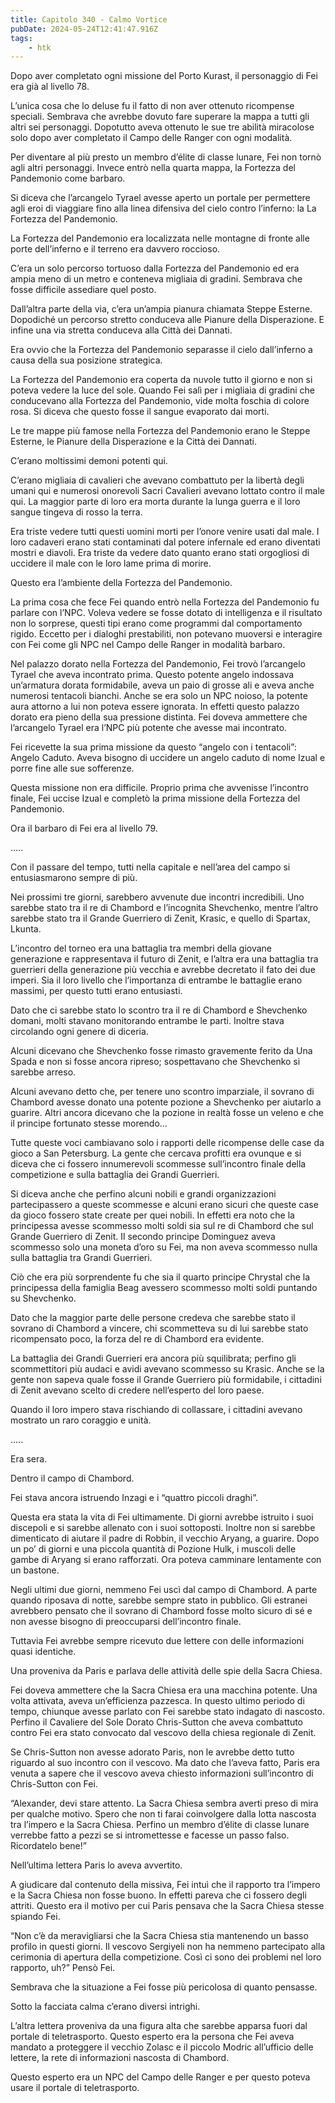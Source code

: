 ```yaml
---
title: Capitolo 340 - Calmo Vortice
pubDate: 2024-05-24T12:41:47.916Z
tags:
    - htk
---
```


Dopo aver completato ogni missione del Porto Kurast, il personaggio di Fei era già al livello 78.

L’unica cosa che lo deluse fu il fatto di non aver ottenuto ricompense speciali. Sembrava che avrebbe dovuto fare superare la mappa a tutti gli altri sei personaggi. Dopotutto aveva ottenuto le sue tre abilità miracolose solo dopo aver completato il Campo delle Ranger con ogni modalità.

Per diventare al più presto un membro d’élite di classe lunare, Fei non tornò agli altri personaggi. Invece entrò nella quarta mappa, la Fortezza del Pandemonio come barbaro.

Si diceva che l’arcangelo Tyrael avesse aperto un portale per permettere agli eroi di viaggiare fino alla linea difensiva del cielo contro l’inferno: la La Fortezza del Pandemonio.

La Fortezza del Pandemonio era localizzata nelle montagne di fronte alle porte dell’inferno e il terreno era davvero roccioso.

C’era un solo percorso tortuoso dalla Fortezza del Pandemonio ed era ampia meno di un metro e conteneva migliaia di gradini. Sembrava che fosse difficile assediare quel posto.

Dall’altra parte della via, c’era un’ampia pianura chiamata Steppe Esterne. Dopodiché un percorso stretto conduceva alle Pianure della Disperazione. E infine una via stretta conduceva alla Città dei Dannati.

Era ovvio che la Fortezza del Pandemonio separasse il cielo dall’inferno a causa della sua posizione strategica.

La Fortezza del Pandemonio era coperta da nuvole tutto il giorno e non si poteva vedere la luce del sole. Quando Fei salì per i migliaia di gradini che conducevano alla Fortezza del Pandemonio, vide molta foschia di colore rosa. Si diceva che questo fosse il sangue evaporato dai morti.

Le tre mappe più famose nella Fortezza del Pandemonio erano le Steppe Esterne, le Pianure della Disperazione e la Città dei Dannati.

C’erano moltissimi demoni potenti qui.

C’erano migliaia di cavalieri che avevano combattuto per la libertà degli umani qui e numerosi onorevoli Sacri Cavalieri avevano lottato contro il male qui. La maggior parte di loro era morta durante la lunga guerra e il loro sangue tingeva di rosso la terra.

Era triste vedere tutti questi uomini morti per l’onore venire usati dal male. I loro cadaveri erano stati contaminati dal potere infernale ed erano diventati mostri e diavoli. Era triste da vedere dato quanto erano stati orgogliosi di uccidere il male con le loro lame prima di morire.

Questo era l’ambiente della Fortezza del Pandemonio.

La prima cosa che fece Fei quando entrò nella Fortezza del Pandemonio fu parlare con l’NPC. Voleva vedere se fosse dotato di intelligenza e il risultato non lo sorprese, questi tipi erano come programmi dal comportamento rigido. Eccetto per i dialoghi prestabiliti, non potevano muoversi e interagire con Fei come gli NPC nel Campo delle Ranger in modalità barbaro.

Nel palazzo dorato nella Fortezza del Pandemonio, Fei trovò l’arcangelo Tyrael che aveva incontrato prima. Questo potente angelo indossava un’armatura dorata formidabile, aveva un paio di grosse ali e aveva anche numerosi tentacoli bianchi. Anche se era solo un NPC noioso, la potente aura attorno a lui non poteva essere ignorata. In effetti questo palazzo dorato era pieno della sua pressione distinta. Fei doveva ammettere che l’arcangelo Tyrael era l’NPC più potente che avesse mai incontrato.

Fei ricevette la sua prima missione da questo “angelo con i tentacoli”: Angelo Caduto. Aveva bisogno di uccidere un angelo caduto di nome Izual e porre fine alle sue sofferenze.

Questa missione non era difficile. Proprio prima che avvenisse l’incontro finale, Fei uccise Izual e completò la prima missione della Fortezza del Pandemonio.

Ora il barbaro di Fei era al livello 79.

…..

Con il passare del tempo, tutti nella capitale e nell’area del campo si entusiasmarono sempre di più.

Nei prossimi tre giorni, sarebbero avvenute due incontri incredibili. Uno sarebbe stato tra il re di Chambord e l’incognita Shevchenko, mentre l’altro sarebbe stato tra il Grande Guerriero di Zenit, Krasic, e quello di Spartax, Lkunta.

L’incontro del torneo era una battaglia tra membri della giovane generazione e rappresentava il futuro di Zenit, e l’altra era una battaglia tra guerrieri della generazione più vecchia e avrebbe decretato il fato dei due imperi. Sia il loro livello che l’importanza di entrambe le battaglie erano massimi, per questo tutti erano entusiasti.

Dato che ci sarebbe stato lo scontro tra il re di Chambord e Shevchenko domani, molti stavano monitorando entrambe le parti. Inoltre stava circolando ogni genere di diceria.

Alcuni dicevano che Shevchenko fosse rimasto gravemente ferito da Una Spada e non si fosse ancora ripreso; sospettavano che Shevchenko si sarebbe arreso.

Alcuni avevano detto che, per tenere uno scontro imparziale, il sovrano di Chambord avesse donato una potente pozione a Shevchenko per aiutarlo a guarire. Altri ancora dicevano che la pozione in realtà fosse un veleno e che il principe fortunato stesse morendo…

Tutte queste voci cambiavano solo i rapporti delle ricompense delle case da gioco a San Petersburg. La gente che cercava profitti era ovunque e si diceva che ci fossero innumerevoli scommesse sull’incontro finale della competizione e sulla battaglia dei Grandi Guerrieri.

Si diceva anche che perfino alcuni nobili e grandi organizzazioni partecipassero a queste scommesse e alcuni erano sicuri che queste case da gioco fossero state create per quei nobili. In effetti era noto che la principessa avesse scommesso molti soldi sia sul re di Chambord che sul Grande Guerriero di Zenit. Il secondo principe Dominguez aveva scommesso solo una moneta d’oro su Fei, ma non aveva scommesso nulla sulla battaglia tra Grandi Guerrieri.

Ciò che era più sorprendente fu che sia il quarto principe Chrystal che la principessa della famiglia Beag avessero scommesso molti soldi puntando su Shevchenko.

Dato che la maggior parte delle persone credeva che sarebbe stato il sovrano di Chambord a vincere, chi scommetteva su di lui sarebbe stato ricompensato poco, la forza del re di Chambord era evidente.

La battaglia dei Grandi Guerrieri era ancora più squilibrata; perfino gli scommettitori più audaci e avidi avevano scommesso su Krasic. Anche se la gente non sapeva quale fosse il Grande Guerriero più formidabile, i cittadini di Zenit avevano scelto di credere nell’esperto del loro paese.

Quando il loro impero stava rischiando di collassare, i cittadini avevano mostrato un raro coraggio e unità.

…..

Era sera.

Dentro il campo di Chambord.

Fei stava ancora istruendo Inzagi e i “quattro piccoli draghi”.

Questa era stata la vita di Fei ultimamente. Di giorni avrebbe istruito i suoi discepoli e si sarebbe allenato con i suoi sottoposti. Inoltre non si sarebbe dimenticato di aiutare il padre di Robbin, il vecchio Aryang, a guarire. Dopo un po’ di giorni e una piccola quantità di Pozione Hulk, i muscoli delle gambe di Aryang si erano rafforzati. Ora poteva camminare lentamente con un bastone.

Negli ultimi due giorni, nemmeno Fei uscì dal campo di Chambord. A parte quando riposava di notte, sarebbe sempre stato in pubblico. Gli estranei avrebbero pensato che il sovrano di Chambord fosse molto sicuro di sé e non avesse bisogno di preoccuparsi dell’incontro finale.

Tuttavia Fei avrebbe sempre ricevuto due lettere con delle informazioni quasi identiche.

Una proveniva da Paris e parlava delle attività delle spie della Sacra Chiesa.

Fei doveva ammettere che la Sacra Chiesa era una macchina potente. Una volta attivata, aveva un’efficienza pazzesca. In questo ultimo periodo di tempo, chiunque avesse parlato con Fei sarebbe stato indagato di nascosto. Perfino il Cavaliere del Sole Dorato Chris-Sutton che aveva combattuto contro Fei era stato convocato dal vescovo della chiesa regionale di Zenit.

Se Chris-Sutton non avesse adorato Paris, non le avrebbe detto tutto riguardo al suo incontro con il vescovo. Ma dato che l’aveva fatto, Paris era venuta a sapere che il vescovo aveva chiesto informazioni sull’incontro di Chris-Sutton con Fei.

“Alexander, devi stare attento. La Sacra Chiesa sembra averti preso di mira per qualche motivo. Spero che non ti farai coinvolgere dalla lotta nascosta tra l’impero e la Sacra Chiesa. Perfino un membro d’élite di classe lunare verrebbe fatto a pezzi se si intromettesse e facesse un passo falso. Ricordatelo bene!”

Nell’ultima lettera Paris lo aveva avvertito.

A giudicare dal contenuto della missiva, Fei intuì che il rapporto tra l’impero e la Sacra Chiesa non fosse buono. In effetti pareva che ci fossero degli attriti. Questo era il motivo per cui Paris pensava che la Sacra Chiesa stesse spiando Fei.

“Non c’è da meravigliarsi che la Sacra Chiesa stia mantenendo un basso profilo in questi giorni. Il vescovo Sergiyeli non ha nemmeno partecipato alla cerimonia di apertura della competizione. Così ci sono dei problemi nel loro rapporto, uh?” Pensò Fei.

Sembrava che la situazione a Fei fosse più pericolosa di quanto pensasse.

Sotto la facciata calma c’erano diversi intrighi.

L’altra lettera proveniva da una figura alta che sarebbe apparsa fuori dal portale di teletrasporto. Questo esperto era la persona che Fei aveva mandato a proteggere il vecchio Zolasc e il piccolo Modric all’ufficio delle lettere, la rete di informazioni nascosta di Chambord.

Questo esperto era un NPC del Campo delle Ranger e per questo poteva usare il portale di teletrasporto.



